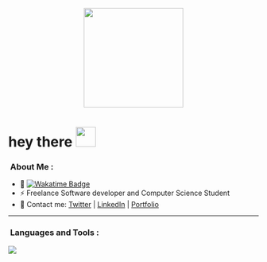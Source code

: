 <p align="center"><img src="https://wakatime.com/photo/018b821c-d9fc-42c8-b52e-7adba12899a1?s=420&cache=false&time=1741264535.1501997" width="200"/></p>

<h1 align="left">hey there <img src="https://media.giphy.com/media/hvRJCLFzcasrR4ia7z/giphy.gif" width="40"></h1>

### &nbsp;About Me :
- 🚀 <a href="https://wakatime.com/@mochaaless"> <img src="https://wakatime.com/photo/018b821c-d9fc-42c8-b52e-7adba12899a1?s=420&cache=false&time=1747914179.9724946" alt="Wakatime Badge" > </a>
- ⚡ Freelance Software developer and Computer Science Student
- 💬 Contact me: [Twitter](https://twitter.com/mochaaless) | [LinkedIn](https://www.linkedin.com/in/david-mochales/) | [Portfolio](https://portfolio.mochalesdev.com)
  
---

### &nbsp;Languages and Tools :
![](https://skillicons.dev/icons?i=go,py,js,ts,java,cpp,electron,mongodb,mysql,postman,git,vscode&theme=light&perline=25)
